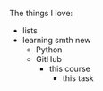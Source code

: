 The things I love:
* lists
* learning smth new
  * Python
  * GitHub
    * this course 
      * this task
